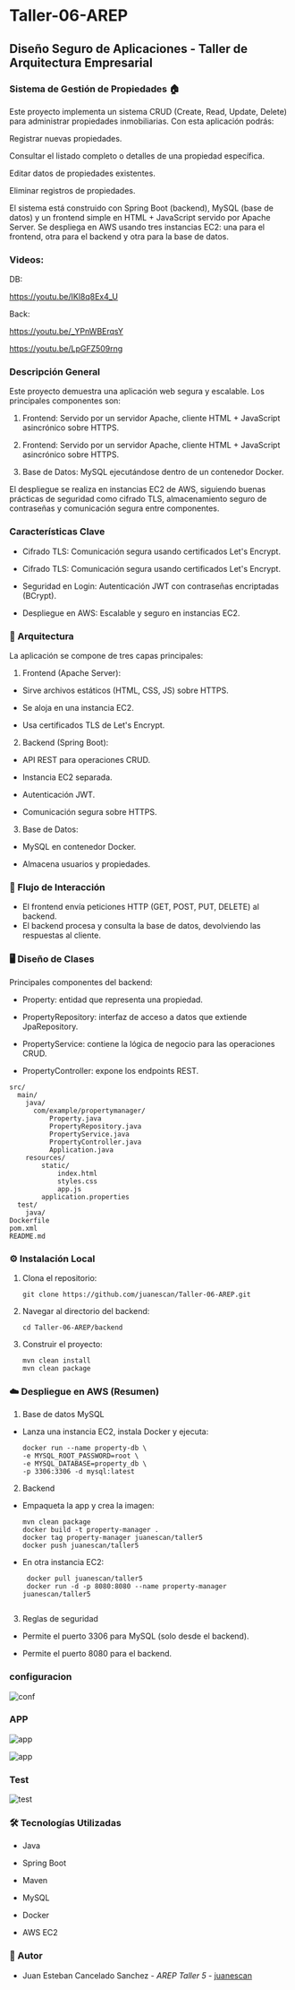 # Taller-06-AREP

## Diseño Seguro de Aplicaciones - Taller de Arquitectura Empresarial

### Sistema de Gestión de Propiedades 🏠

Este proyecto implementa un sistema CRUD (Create, Read, Update, Delete) para administrar propiedades inmobiliarias. Con esta aplicación podrás:

Registrar nuevas propiedades.

Consultar el listado completo o detalles de una propiedad específica.

Editar datos de propiedades existentes.

Eliminar registros de propiedades.

El sistema está construido con Spring Boot (backend), MySQL (base de datos) y un frontend simple en HTML + JavaScript servido por Apache Server. Se despliega en AWS usando tres instancias EC2: una para el frontend, otra para el backend y otra para la base de datos.

### Videos:
DB:

https://youtu.be/IKl8q8Ex4_U

Back:

https://youtu.be/_YPnWBErqsY

https://youtu.be/LpGFZ509rng


### Descripción General

Este proyecto demuestra una aplicación web segura y escalable. Los principales componentes son:

1. Frontend: Servido por un servidor Apache, cliente HTML + JavaScript asincrónico sobre HTTPS.

2. Frontend: Servido por un servidor Apache, cliente HTML + JavaScript asincrónico sobre HTTPS.

3. Base de Datos: MySQL ejecutándose dentro de un contenedor Docker.

El despliegue se realiza en instancias EC2 de AWS, siguiendo buenas prácticas de seguridad como cifrado TLS, almacenamiento seguro de contraseñas y comunicación segura entre componentes.

### Características Clave

- Cifrado TLS: Comunicación segura usando certificados Let's Encrypt.

- Cifrado TLS: Comunicación segura usando certificados Let's Encrypt.

- Seguridad en Login: Autenticación JWT con contraseñas encriptadas (BCrypt).

- Despliegue en AWS: Escalable y seguro en instancias EC2.

### 🧩 Arquitectura

La aplicación se compone de tres capas principales:

1. Frontend (Apache Server):

- Sirve archivos estáticos (HTML, CSS, JS) sobre HTTPS.

- Se aloja en una instancia EC2.

- Usa certificados TLS de Let's Encrypt.

2. Backend (Spring Boot):

- API REST para operaciones CRUD.

- Instancia EC2 separada.

- Autenticación JWT.

- Comunicación segura sobre HTTPS.

3. Base de Datos:

- MySQL en contenedor Docker.

- Almacena usuarios y propiedades.

### 🔑 Flujo de Interacción 

- El frontend envía peticiones HTTP (GET, POST, PUT, DELETE) al backend. 
- El backend procesa y consulta la base de datos, devolviendo las respuestas al cliente.
 
### 🖥️ Diseño de Clases 
 
Principales componentes del backend:

- Property: entidad que representa una propiedad.

- PropertyRepository: interfaz de acceso a datos que extiende JpaRepository.

- PropertyService: contiene la lógica de negocio para las operaciones CRUD.

- PropertyController: expone los endpoints REST.

```
src/
  main/
    java/
      com/example/propertymanager/
          Property.java
          PropertyRepository.java
          PropertyService.java
          PropertyController.java
          Application.java
    resources/
        static/
            index.html
            styles.css
            app.js
        application.properties
  test/
    java/
Dockerfile
pom.xml
README.md

   ```

### ⚙️ Instalación Local

1. Clona el repositorio:

    ```
    git clone https://github.com/juanescan/Taller-06-AREP.git
    
    ```
2. Navegar al directorio del backend:

    ```
    cd Taller-06-AREP/backend
    
    ```
3. Construir el proyecto:

    ```
    mvn clean install
    mvn clean package

    ```

### ☁️ Despliegue en AWS (Resumen)

1. Base de datos MySQL

- Lanza una instancia EC2, instala Docker y ejecuta:

    ```
    docker run --name property-db \
    -e MYSQL_ROOT_PASSWORD=root \
    -e MYSQL_DATABASE=property_db \
    -p 3306:3306 -d mysql:latest

    ```

2. Backend 
  
- Empaqueta la app y crea la imagen:  

    ```
    mvn clean package
    docker build -t property-manager .
    docker tag property-manager juanescan/taller5
    docker push juanescan/taller5

    ``` 
- En otra instancia EC2:
  
   ```
    docker pull juanescan/taller5
    docker run -d -p 8080:8080 --name property-manager juanescan/taller5
     
    ```  
3. Reglas de seguridad
 
- Permite el puerto 3306 para MySQL (solo desde el backend).

- Permite el puerto 8080 para el backend.

### configuracion

![conf](/images/propiedades.png)

### APP

![app](/images/1.png)

![app](/images/2.png)
  
### Test

![test](/images/test.png)

### 🛠️ Tecnologías Utilizadas

- Java

- Spring Boot

- Maven

- MySQL 

- Docker

- AWS EC2

### 👤 Autor

- Juan Esteban Cancelado Sanchez - *AREP* *Taller 5* - [juanescan](https://github.com/juanescan)
